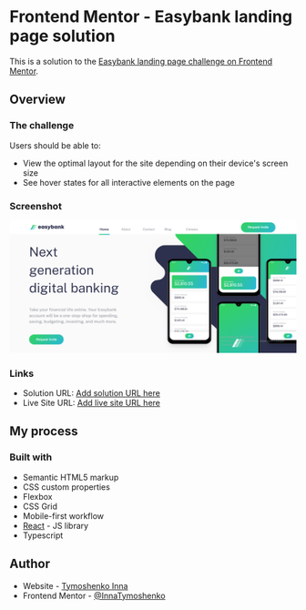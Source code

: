 # Frontend Mentor - Easybank landing page solution

This is a solution to the [Easybank landing page challenge on Frontend Mentor](https://www.frontendmentor.io/challenges/easybank-landing-page-WaUhkoDN).

## Overview

### The challenge

Users should be able to:

- View the optimal layout for the site depending on their device's screen size
- See hover states for all interactive elements on the page

### Screenshot

![](./screenshot.jpg)

### Links

- Solution URL: [Add solution URL here](https://github.com/InnaTymoshenko/esybank)
- Live Site URL: [Add live site URL here](https://esybank.vercel.app/)

## My process

### Built with

- Semantic HTML5 markup
- CSS custom properties
- Flexbox
- CSS Grid
- Mobile-first workflow
- [React](https://reactjs.org/) - JS library
- Typescript

## Author

- Website - [Tymoshenko Inna](https://itymoshenko.vercel.app/)
- Frontend Mentor - [@InnaTymoshenko](https://www.frontendmentor.io/profile/InnaTymoshenko)
